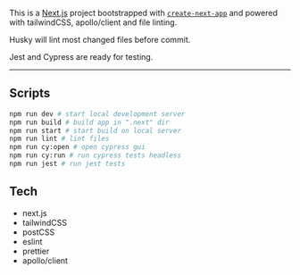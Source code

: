 This is a [Next.js](https://nextjs.org/) project bootstrapped with [`create-next-app`](https://github.com/vercel/next.js/tree/canary/packages/create-next-app) and powered with tailwindCSS, apollo/client and file linting.

Husky will lint most changed files before commit.

Jest and Cypress are ready for testing.

---

## Scripts

```bash
npm run dev # start local development server
npm run build # build app in ".next" dir
npm run start # start build on local server
npm run lint # lint files
npm run cy:open # open cypress gui
npm run cy:run # run cypress tests headless
npm run jest # run jest tests
```

## Tech

- next.js
- tailwindCSS
- postCSS
- eslint
- prettier
- apollo/client

